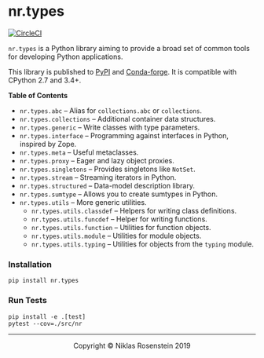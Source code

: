 # nr.types

[![CircleCI](https://circleci.com/gh/NiklasRosenstein/python-nr.types.svg?style=svg)](https://circleci.com/gh/NiklasRosenstein/python-nr.types)

`nr.types` is a Python library aiming to provide a broad set of common tools
for developing Python applications.

This library is published to [PyPI] and [Conda-forge]. It is compatible with
CPython 2.7 and 3.4+.

  [PyPI]: https://pypi.org/project/nr.types/
  [Conda-forge]: https://github.com/conda-forge/nr.types-feedstock

__Table of Contents__

* `nr.types.abc` &ndash; Alias for `collections.abc` or `collections`.
* `nr.types.collections` &ndash; Additional container data structures.
* `nr.types.generic` &ndash; Write classes with type parameters.
* `nr.types.interface` &ndash; Programming against interfaces in Python,
  inspired by Zope.
* `nr.types.meta` &ndash; Useful metaclasses.
* `nr.types.proxy` &ndash; Eager and lazy object proxies.
* `nr.types.singletons` &ndash; Provides singletons like `NotSet`.
* `nr.types.stream` &ndash; Streaming iterators in Python.
* `nr.types.structured` &ndash; Data-model description library.
* `nr.types.sumtype` &ndash; Allows you to create sumtypes in Python.
* `nr.types.utils` &ndash; More generic utilities.
  * `nr.types.utils.classdef` &ndash; Helpers for writing class definitions.
  * `nr.types.utils.funcdef` &ndash; Helper for writing functions.
  * `nr.types.utils.function` &ndash; Utilities for function objects.
  * `nr.types.utils.module` &ndash; Utilities for module objects.
  * `nr.types.utils.typing` &ndash; Utilities for objects from the `typing` module.

### Installation

    pip install nr.types

### Run Tests

    pip install -e .[test]
    pytest --cov=./src/nr

---

<p align="center">Copyright &copy; Niklas Rosenstein 2019</p>
